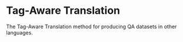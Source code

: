# Tag-Aware Translation
The Tag-Aware Translation method for producing QA datasets in other languages.
